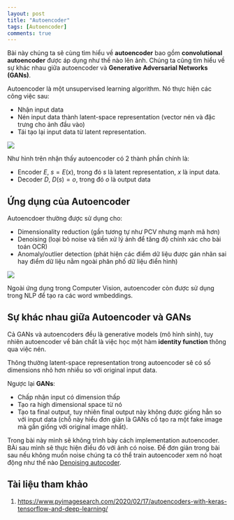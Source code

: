 ```yaml
---
layout: post
title: "Autoencoder"
tags: [Autoencoder]
comments: true
---
```


Bài này chúng ta sẽ cùng tìm hiểu về **autoencoder** bao gồm **convolutional autoencoder** được áp dụng như thế nào lên ảnh. Chúng ta cũng tìm hiểu về sự khác nhau giữa autoencoder và **Generative Adversarial Networks (GANs)**.

Autoencoder là một unsupervised learning algorithm. Nó thực hiện các công việc sau:
- Nhận input data
- Nén input data thành latent-space representation (vector nén và đặc trưng cho ảnh đầu vào)
- Tái tạo lại input data từ latent representation.

<img src="https://www.pyimagesearch.com/wp-content/uploads/2020/02/keras_autoencoder_arch_flow.png" style="display:block; margin-left:auto; margin-right:auto">

Như hình trên nhận thấy autoencoder có 2 thành phần chính là:
- Encoder $E$, $s=E(x)$, trong đó $s$ là latent representation, $x$ là input data.
- Decoder $D$, $D(s)=o$, trong đó $o$ là output data

## Ứng dụng của Autoencoder
Autoencdoer thường được sử dụng cho:
- Dimensionality reduction (gần tương tự như PCV nhưng mạnh mã hơn)
- Denoising (loại bỏ noise và tiền xử lý ảnh để tăng độ chính xác cho bài toán OCR)
- Anomaly/outlier detection (phát hiện các điểm dữ liệu được gán nhãn sai hay điểm dữ liệu nằm ngoài phân phố dữ liệu điển hình)

<img src="https://www.pyimagesearch.com/wp-content/uploads/2020/02/keras_autoencoders_applications.png" style="display:block; margin-left:auto; margin-right:auto">

Ngoài ứng dụng trong Computer Vision, autoencoder còn được sử dụng trong NLP để tạo ra các word wmbeddings.

## Sự khác nhau giữa Autoencoder và GANs
Cả GANs và autoencoders đều là generative models (mô hình sinh), tuy nhiên autoencoder về bản chất là việc học một hàm **identity function** thông qua việc nén. 

Thông thường latent-space representation trong autoencoder sẽ có số dimensions nhỏ hơn nhiều so với original input data.

Ngược lại **GANs**:
- Chấp nhận input có dimension thấp
- Tạo ra high dimensional space từ nó
- Tạo ta final output, tuy nhiên final output này không được giống hẳn so với input data (chỗ này hiểu đơn giản là GANs cố tạo ra một fake image mà gần giống với original image nhất).

Trong bài này mình sẽ không trình bày cách implementation autoencoder. BÀi sau mình sẽ thực hiện điều đó với ảnh có noise. Để đơn giản trong bài sau nếu không muốn noise chúng ta có thể train autoencoder xem nó hoạt động như thế nào [Denoising autocoder](https://huytranvan2010.github.io/Denoising-autoencoder/).

## Tài liệu tham khảo
1. https://www.pyimagesearch.com/2020/02/17/autoencoders-with-keras-tensorflow-and-deep-learning/ 
